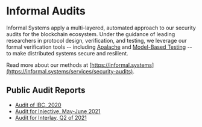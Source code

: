 # Informal Audits

Informal Systems apply a multi-layered, automated approach to our security
audits for the blockchain ecosystem. Under the guidance of leading researchers
in protocol design, verification, and testing, we leverage
our formal verification tools -- including
[Apalache](https://apalache.informal.systems/) and [Model-Based
Testing](https://github.com/informalsystems/modelator) -- to make distributed
systems secure and resilient.

Read more about our methods at
[https://informal.systems](https://informal.systems/services/security-audits).

## Public Audit Reports

* [Audit of IBC, 2020](./IBC2020)
* [Audit for Injective, May-June 2021](./Injective2021-june)
* [Audit for Interlay, Q2 of 2021](./Interlay2021Q2/informal-report-interlay-audit-2021Q2.pdf)
